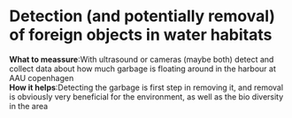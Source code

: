 # Detection (and potentially removal) of foreign objects in water habitats  
**What to meassure**:With ultrasound or cameras (maybe both) detect and collect data about how much garbage is floating around in the harbour at AAU copenhagen  
**How it helps**:Detecting the garbage is first step in removing it, and removal is obviously very beneficial for the environment, as well as the bio diversity in the area
